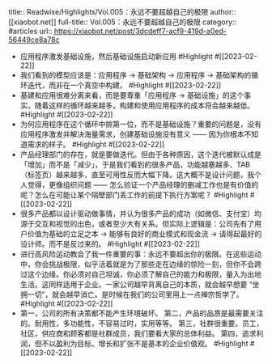 title:: Readwise/Highlights/Vol.005：永远不要超越自己的极限
author:: [[xiaobot.net]]
full-title:: Vol.005：永远不要超越自己的极限
category:: #articles
url:: https://xiaobot.net/post/3dcdeff7-acf9-419d-a0ed-56449ce8a78c
- 应用程序激发基础设施，然后基础设施启动新应用 #Highlight #[[2023-02-22]]
- 我们看到的模型应该是：应用程序 → 基础架构 → 应用程序 → 基础架构的循环迭代，而非在一个真空中构建。 #Highlight #[[2023-02-22]]
- 基建和应用很难分离来看，而是要尊重「应用程序 → 基础设施」的这个事实。随着这样的循环越来越多，构建和使用应用程序的成本将会越来越低。 #Highlight #[[2023-02-22]]
- 为何应用程序在这个循环中排第一位，而不是基础设施？重要的问题是，没有应用程序激发并解决海量需求，创建基础设施没有意义 —— 因为你根本不知道需求的样子。 #Highlight #[[2023-02-22]]
- 产品经理部门的存在，就是要做迭代。但由于各种原因，这个迭代被默认成是「增加」而不是「减少」，于是我们看到的很多产品，功能越塞越多、TAB（标签页）越来越多，直至可用性反而大幅下降。这大概不是设计问题，我个人觉得，更像组织问题 —— 怎么验证一个产品经理的删减工作也是有价值的呢？怎么在可能让某个隔壁部门丢工作的前提下执行方案呢？ #Highlight #[[2023-02-22]]
- 很多产品都以设计驱动做事情，并认为很多产品的成功（如微信、支付宝）均源于交互和视觉的出色，或者至少大有关系。但实际上逻辑是：公司先有了用户价值为基础的立足之本 -> 能够有良好的商业模式和现金流 -> 请得起最好的设计师。而不是反过来的。 #Highlight #[[2023-02-22]]
- 进行高风险运动教会了我一件重要的事：永远不要超出你的极限。在这些运动中，你会挑战极限，似乎活着就是为了那些走在边缘的惊险一刻，但你不会跨过这个边缘。你必须对自己坦诚，你必须了解自己的能力和极限，量入为出地生活。这同样适用于企业。一家公司越早背离自己的本质，就会越早想要 “坐拥一切”，就会越早消亡。是时候在我们的公司里用上一点禅宗哲学了。 #Highlight #[[2023-02-22]]
- 第一，公司的所有决策都不能产生环境破坏。 第二，产品的品质是最需要关注的。耐用性，多功能性，不容易过时，实用等等。 第三，社群很重要。员工，社区，供应商和顾客都是社群成员，我们要看大家的总体利益。 第四，追求利润，但不以盈利为目标。增长和扩张不是基本的企业价值观。 #Highlight #[[2023-02-22]]